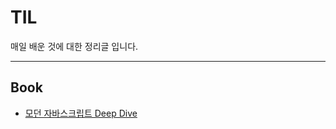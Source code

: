 # TIL
매일 배운 것에 대한 정리글 입니다.

---
## Book
- [모던 자바스크립트 Deep Dive](https://github.com/hj9118/TIL/blob/main/Book/%EB%AA%A8%EB%8D%98_%EC%9E%90%EB%B0%94%EC%8A%A4%ED%81%AC%EB%A6%BD%ED%8A%B8_DeepDive/%EB%AA%A9%EC%B0%A8.md)
